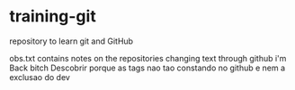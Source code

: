 # training-git
repository to learn git and GitHub

obs.txt contains notes on the repositories
changing text through github
i'm Back bitch
Descobrir porque as tags nao tao constando no github e nem a exclusao do dev